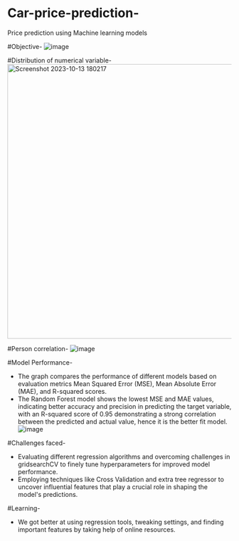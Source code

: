 # Car-price-prediction-
Price prediction using Machine learning models 

#Objective-
![image](https://github.com/laksh2701/Car-price-prediction-/assets/116880844/ceeed17d-c92f-4721-b3b5-0e1178c0cc04)


#Distribution of numerical variable- 
<img width="618" alt="Screenshot 2023-10-13 180217" src="https://github.com/laksh2701/Car-price-prediction-/assets/116880844/f8720b15-4912-423f-9738-1f2be3877525">


#Person correlation- 
![image](https://github.com/laksh2701/Car-price-prediction-/assets/116880844/cd3b2833-df9f-4b76-b4e3-e5c902ba9c3d)



#Model Performance-
* The graph compares the performance of different models based on evaluation metrics Mean Squared Error (MSE), Mean Absolute Error (MAE), and R-squared scores. 
* The Random Forest model shows the lowest MSE and MAE values, indicating better accuracy and precision in predicting the target variable, with an R-squared score of 0.95 demonstrating a strong correlation between the predicted and actual value, hence it is the better fit model.
![image](https://github.com/laksh2701/Car-price-prediction-/assets/116880844/75d36e7d-54b3-46e8-b0dc-cf5511ec08a9)


#Challenges faced- 
* Evaluating different regression algorithms and overcoming challenges in gridsearchCV to finely tune hyperparameters for improved model performance.
* Employing techniques like Cross Validation and extra tree regressor to uncover influential features that play a crucial role in shaping the model's predictions.


#Learning- 
* We got better at using regression tools, tweaking settings, and finding important features by taking help of online resources.



